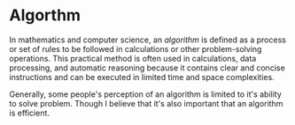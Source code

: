 # Algorthm

In mathematics and computer science, an *algorithm* is defined as a process or set of rules to be followed in calculations or other problem-solving operations. This practical method is often used in calculations, data processing, and automatic reasoning because it contains clear and concise instructions and can be executed in limited time and space complexities.

Generally, some people's perception of an algorithm is limited to it's ability to solve problem. Though I believe that it's also important that an algorithm is efficient.